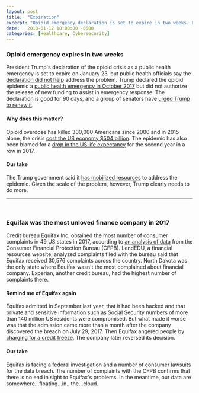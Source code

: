```yaml
---
layout: post
title:  "Expiration"
excerpt: "Opioid emergency declaration is set to expire in two weeks. Equifax was the most unloved  finance company in 2017."
date:   2018-01-12 18:00:00 -0500
categories: [Healthcare, Cybersecurity]
---
```


### Opioid emergency expires in two weeks

President Trump's declaration of the opioid crisis as a public health emergency is set to expire on January 23, but public health officials say the <a href="https://www.politico.com/story/2018/01/11/opioids-epidemic-trump-addiction-emergency-order-335848" target="_blank">declaration did not help</a> address the problem. Trump declared the opioid epidemic a <a href="http://www.cnn.com/2017/10/26/politics/donald-trump-opioid-epidemic/index.html" target="_blank">public health emergency in October 2017</a> but did not authorize the release of new  funding to assist in emergency response. The declaration is good for 90 days, and a group of senators have <a href="https://www.baldwin.senate.gov/press-releases/opioid-public-health-emergency" target="_blank">urged Trump to renew it</a>.

#### Why does this matter?

Opioid overdose has killed 300,000 Americans since 2000 and in 2015 alone, the crisis <a href="http://www.sustainabilitymatters.info/healthcare/environment/2017/11/21/drugged.html" target="_blank">cost the US economy $504 billion</a>. The epidemic has also been blamed for a <a href="https://www.usatoday.com/story/news/2017/12/21/u-s-life-expectancy-drops-second-year-drug-deaths-spike-cdc/970283001/" target="_blank"> drop in the US life expectancy</a> for the second year in a row in 2017.

#### Our take

The Trump government said it <a href="https://www.whitehouse.gov/briefings-statements/president-donald-j-trump-taking-action-drug-addiction-opioid-crisis/" target="_blank">has mobilized resources</a> to address the epidemic. Given the scale of the problem, however, Trump clearly needs to do more.

* * *
<br />

### Equifax was the most unloved finance company in 2017

Credit bureau Equifax Inc. obtained the most number of consumer complaints in 49 US states in 2017, according to <a href="https://lendedu.com/blog/us-heatmap-cfpb-complaints" target="_blank">an analysis of data</a> from the Consumer Financial Protection Bureau (CFPB). LendEDU, a financial resources website, analyzed complaints filed with the bureau said that Equifax received 30,576 complaints across the country. North Dakota was the only state where Equifax wasn't the most complained about financial company. Experian, another credit bureau, had the highest number of complaints there.

#### Remind me of Equifax again

Equifax admitted in September last year, that it had been hacked and that private and sensitive information such as Social Security numbers of more than 140 million US residents were compromised. But what made it worse was that the admission came more than a month after the company discovered the breach on July 29, 2017. Then Equifax angered people by <a href="https://www.cnbc.com/2017/10/03/it-costs-consumers-4-point-1-billion-to-freeze-credit-reports.html" target="_blank">charging for a credit freeze</a>. The company later reversed its decision.

#### Our take

Equifax is facing a federal investigation and a number of consumer lawsuits for the data breach. The number of complaints with the CFPB confirms that there is no end in sight to Equifax's problems. In the meantime, our data are somewhere...floating...in...the...cloud.
